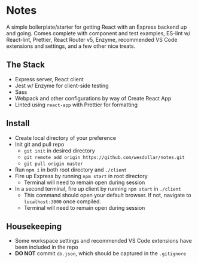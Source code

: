 # Notes

A simple boilerplate/starter for getting React with an Express backend up and going. Comes complete with component and test examples, ES-lint w/ React-lint, Prettier, React Router v5, Enzyme, recommended VS Code extensions and settings, and a few other nice treats.

## The Stack

- Express server, React client
- Jest w/ Enzyme for client-side testing
- Sass
- Webpack and other configurations by way of Create React App
- Linted using `react-app` with Prettier for formatting

## Install

- Create local directory of your preference
- Init git and pull repo
  - `git init` in desired directory
  - `git remote add origin https://github.com/wesdollar/notes.git`
  - `git pull origin master`
- Run `npm i` in both root directory and `./client`
- Fire up Express by running `npm start` in root directory
  - Terminal will need to remain open during session
- In a second terminal, fire up client by running `npm start` in `./client`
  - This command should open your default browser. If not, navigate to `localhost:3000` once compiled.
  - Terminal will need to remain open during session

## Housekeeping

- Some workspace settings and recommended VS Code extensions have been included in the repo
- **DO NOT** commit `db.json`, which should be captured in the `.gitignore`
